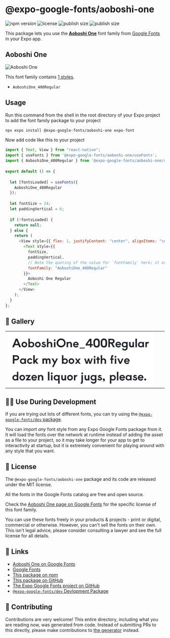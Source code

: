 # @expo-google-fonts/aoboshi-one

![npm version](https://flat.badgen.net/npm/v/@expo-google-fonts/aoboshi-one)
![license](https://flat.badgen.net/github/license/expo/google-fonts)
![publish size](https://flat.badgen.net/packagephobia/install/@expo-google-fonts/aoboshi-one)
![publish size](https://flat.badgen.net/packagephobia/publish/@expo-google-fonts/aoboshi-one)

This package lets you use the [**Aoboshi One**](https://fonts.google.com/specimen/Aoboshi+One) font family from [Google Fonts](https://fonts.google.com/) in your Expo app.

## Aoboshi One

![Aoboshi One](./font-family.png)

This font family contains [1 styles](#-gallery).

- `AoboshiOne_400Regular`

## Usage

Run this command from the shell in the root directory of your Expo project to add the font family package to your project

```sh
npx expo install @expo-google-fonts/aoboshi-one expo-font
```

Now add code like this to your project

```js
import { Text, View } from "react-native";
import { useFonts } from '@expo-google-fonts/aoboshi-one/useFonts';
import { AoboshiOne_400Regular } from '@expo-google-fonts/aoboshi-one/400Regular';

export default () => {

  let [fontsLoaded] = useFonts({
    AoboshiOne_400Regular
  });

  let fontSize = 24;
  let paddingVertical = 6;

  if (!fontsLoaded) {
    return null;
  } else {
    return (
      <View style={{ flex: 1, justifyContent: "center", alignItems: "center" }}>
        <Text style={{
          fontSize,
          paddingVertical,
          // Note the quoting of the value for `fontFamily` here; it expects a string!
          fontFamily: "AoboshiOne_400Regular"
        }}>
          Aoboshi One Regular
        </Text>
      </View>
    );
  }
};
```

## 🔡 Gallery


||||
|-|-|-|
|![AoboshiOne_400Regular](./400Regular/AoboshiOne_400Regular.ttf.png)||||


## 👩‍💻 Use During Development

If you are trying out lots of different fonts, you can try using the [`@expo-google-fonts/dev` package](https://github.com/expo/google-fonts/tree/master/font-packages/dev#readme).

You can import _any_ font style from any Expo Google Fonts package from it. It will load the fonts over the network at runtime instead of adding the asset as a file to your project, so it may take longer for your app to get to interactivity at startup, but it is extremely convenient for playing around with any style that you want.


## 📖 License

The `@expo-google-fonts/aoboshi-one` package and its code are released under the MIT license.

All the fonts in the Google Fonts catalog are free and open source.

Check the [Aoboshi One page on Google Fonts](https://fonts.google.com/specimen/Aoboshi+One) for the specific license of this font family.

You can use these fonts freely in your products & projects - print or digital, commercial or otherwise. However, you can't sell the fonts on their own. This isn't legal advice, please consider consulting a lawyer and see the full license for all details.

## 🔗 Links

- [Aoboshi One on Google Fonts](https://fonts.google.com/specimen/Aoboshi+One)
- [Google Fonts](https://fonts.google.com/)
- [This package on npm](https://www.npmjs.com/package/@expo-google-fonts/aoboshi-one)
- [This package on GitHub](https://github.com/expo/google-fonts/tree/master/font-packages/aoboshi-one)
- [The Expo Google Fonts project on GitHub](https://github.com/expo/google-fonts)
- [`@expo-google-fonts/dev` Devlopment Package](https://github.com/expo/google-fonts/tree/master/font-packages/dev)

## 🤝 Contributing

Contributions are very welcome! This entire directory, including what you are reading now, was generated from code. Instead of submitting PRs to this directly, please make contributions to [the generator](https://github.com/expo/google-fonts/tree/master/packages/generator) instead.
